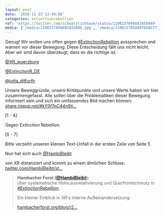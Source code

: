```yaml
---
layout: post
date: '2019-11-23 13:49:08'
categories: extinctionrebellion
ref: 'https://twitter.com/schwarzlichtwue/status/1198237046843858949'
media: ['/media/1198237050492932096.jpg', '/media/1198237050497048577.jpg', '/media/1198237050589384704.jpg', '/media/1198237050849374208.jpg', '/media/1198237084827435014.jpg', '/media/1198237085330804745.jpg', '/media/1198237085649518592.jpg']
---
```

Genug! Wir wollen uns offen gegen [#ExtinctionRebellion](/t/extinctionrebellion) aussprechen und warnen vor dieser Bewegung. Diese Entscheidung fällt uns nicht leicht. Aber wir sind davon überzeugt, dass es die richtige ist.



[@XR_wuerzburg](https://twitter.com/XR_wuerzburg)

[@ExtinctionR_DE](https://twitter.com/ExtinctionR_DE)

[@jutta_ditfurth](https://twitter.com/jutta_ditfurth)

Unsere Beweggründe, unsere Kritikpunkte und unsere Werte haben wir hier zusammengefasst. Alle sollen über die Problematiken dieser Bewegung informiert sein und sich ein umfassendes Bild machen können: [share.riseup.net/#kY0f7nC44n9ti…](https://share.riseup.net/#kY0f7nC44n9tip_SEJ5mVg)

[1 - 4]



Gegen Extinction Rebellion 

[5 - 7] 

Bitte verzeiht unseren kleinen Text-Unfall in der ersten Zeile von Seite 5

Nun hat sich auch [@HambiBleibt](https://twitter.com/HambiBleibt)

von XR distanziert und kommt zu einem ähnlichen Schluss: [twitter.com/HambiBleibt/st…](https://twitter.com/HambiBleibt/status/1198579091831709701?s=19)
> <b>Hambacher Forst ([@HambiBleibt](https://twitter.com/HambiBleibt)):</b>  
>über systematische Holocausrelativierung und Querfrontschmutz  in [#ExtinctionRebellion](/t/extinctionrebellion).   
>  
>  
>  
>Ein kleiner Einblick in XR's interne Außeinandersetzung:  
>  
>[hambacherforst.org/blog//2…](https://hambacherforst.org/blog//24/xr-systematische-holocausrelativierung-und-der-querfrontschmutz/)  

